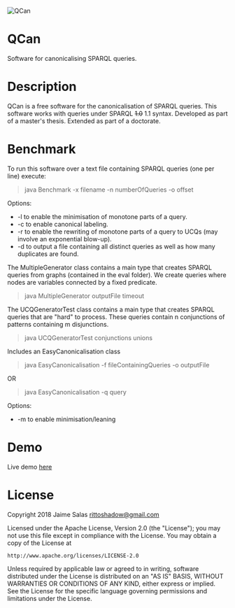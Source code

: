 ![QCan](http://qcan.dcc.uchile.cl/QCan/assets/images/qcanLogoSmall.png)

# QCan
Software for canonicalising SPARQL queries.

# Description
QCan is a free software for the canonicalisation of SPARQL queries.
This software works with queries under SPARQL ~~1.0~~ 1.1 syntax. 
Developed as part of a master's thesis. Extended as part of a doctorate.

# Benchmark

To run this software over a text file containing SPARQL queries (one per line) execute:

> java Benchmark -x filename -n numberOfQueries -o offset

Options:
* -l to enable the minimisation of monotone parts of a query.
* -c to enable canonical labeling.
* -r to enable the rewriting of monotone parts of a query to UCQs (may involve an exponential blow-up).
* -d to output a file containing all distinct queries as well as how many duplicates are found.

The MultipleGenerator class contains a main type that creates SPARQL queries from graphs (contained in the eval folder). We create queries where nodes are variables connected by a fixed predicate.

> java MultipleGenerator outputFile timeout

The UCQGeneratorTest class contains a main type that creates SPARQL queries that are "hard" to process. 
These queries contain n conjunctions of patterns containing m disjunctions.

> java UCQGeneratorTest conjunctions unions

Includes an EasyCanonicalisation class 

> java EasyCanonicalisation -f fileContainingQueries -o outputFile

OR

> java EasyCanonicalisation -q query

Options:
* -m to enable minimisation/leaning

# Demo

Live demo [here](http://qcan.dcc.uchile.cl)

# License

Copyright 2018 Jaime Salas <rittoshadow@gmail.com>

Licensed under the Apache License, Version 2.0 (the "License");
you may not use this file except in compliance with the License.
You may obtain a copy of the License at

    http://www.apache.org/licenses/LICENSE-2.0

Unless required by applicable law or agreed to in writing, software
distributed under the License is distributed on an "AS IS" BASIS,
WITHOUT WARRANTIES OR CONDITIONS OF ANY KIND, either express or implied.
See the License for the specific language governing permissions and
limitations under the License.
